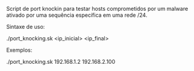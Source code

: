 Script de port knockin para testar hosts comprometidos por um malware ativado por uma sequência específica em uma rede /24.

Sintaxe de uso:

./port_knocking.sk <ip_inicial> <ip_final>

Exemplos:

./port_knocking.sk 192.168.1.2 192.168.2.100
